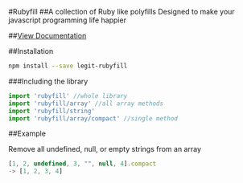 #Rubyfill
##A collection of Ruby like polyfills
Designed to make your javascript programming life happier

##[View Documentation](https://github.com/Legitcode/rubyfill/wiki)

##Installation
```bash
npm install --save legit-rubyfill
```
###Including the library

~~~js
import 'rubyfill' //whole library
import 'rubyfill/array' //all array methods
import 'rubyfill/string'
import 'rubyfill/array/compact' //single method
~~~

##Example

Remove all undefined, null, or empty strings from an array
```js
[1, 2, undefined, 3, "", null, 4].compact
-> [1, 2, 3, 4]
```
